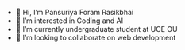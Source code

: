 - 👋 Hi, I’m Pansuriya Foram Rasikbhai
- 👀 I’m interested in Coding and AI 
- 🌱 I’m currently undergraduate student at UCE OU
- 💞️ I’m looking to collaborate on web development 
